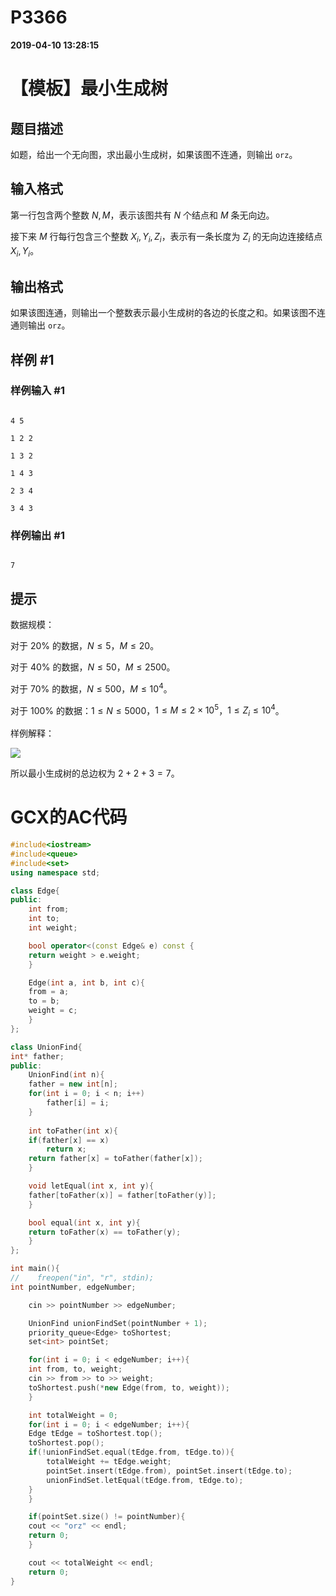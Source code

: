 
# P3366

**2019-04-10 13:28:15**
    
# 【模板】最小生成树

## 题目描述

如题，给出一个无向图，求出最小生成树，如果该图不连通，则输出 `orz`。

## 输入格式

第一行包含两个整数 $N,M$，表示该图共有 $N$ 个结点和 $M$ 条无向边。

接下来 $M$ 行每行包含三个整数 $X_i,Y_i,Z_i$，表示有一条长度为 $Z_i$ 的无向边连接结点 $X_i,Y_i$。

## 输出格式

如果该图连通，则输出一个整数表示最小生成树的各边的长度之和。如果该图不连通则输出 `orz`。

## 样例 #1

### 样例输入 #1

```
4 5
1 2 2
1 3 2
1 4 3
2 3 4
3 4 3
```

### 样例输出 #1

```
7
```

## 提示

数据规模：

对于 $20\%$ 的数据，$N\le 5$，$M\le 20$。

对于 $40\%$ 的数据，$N\le 50$，$M\le 2500$。

对于 $70\%$ 的数据，$N\le 500$，$M\le 10^4$。

对于 $100\%$ 的数据：$1\le N\le 5000$，$1\le M\le 2\times 10^5$，$1\le Z_i \le 10^4$。


样例解释：

 ![](https://cdn.luogu.com.cn/upload/pic/2259.png) 

所以最小生成树的总边权为 $2+2+3=7$。

# GCX的AC代码
```cpp
#include<iostream>
#include<queue>
#include<set>
using namespace std;

class Edge{
public:
    int from;
    int to;
    int weight;

    bool operator<(const Edge& e) const { 
	return weight > e.weight;
    }

    Edge(int a, int b, int c){
	from = a;
	to = b;
	weight = c;
    }
};

class UnionFind{
int* father;
public:
    UnionFind(int n){
	father = new int[n];
	for(int i = 0; i < n; i++)
	    father[i] = i;
    }
    
    int toFather(int x){
	if(father[x] == x)
	    return x;
	return father[x] = toFather(father[x]);
    }

    void letEqual(int x, int y){
	father[toFather(x)] = father[toFather(y)];
    }

    bool equal(int x, int y){
	return toFather(x) == toFather(y);
    }
};

int main(){
//    freopen("in", "r", stdin);
int pointNumber, edgeNumber;

    cin >> pointNumber >> edgeNumber;

    UnionFind unionFindSet(pointNumber + 1);
    priority_queue<Edge> toShortest;
    set<int> pointSet;

    for(int i = 0; i < edgeNumber; i++){
	int from, to, weight;
	cin >> from >> to >> weight;
	toShortest.push(*new Edge(from, to, weight));
    }

    int totalWeight = 0;
    for(int i = 0; i < edgeNumber; i++){
	Edge tEdge = toShortest.top();
	toShortest.pop();
	if(!unionFindSet.equal(tEdge.from, tEdge.to)){
	    totalWeight += tEdge.weight;
	    pointSet.insert(tEdge.from), pointSet.insert(tEdge.to);
	    unionFindSet.letEqual(tEdge.from, tEdge.to);
	}
    }

    if(pointSet.size() != pointNumber){
	cout << "orz" << endl;
	return 0;
    }

    cout << totalWeight << endl;
    return 0;
}

```

